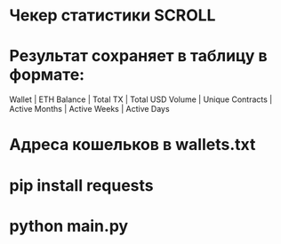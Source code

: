 # Чекер статистики SCROLL

# Результат сохраняет в таблицу в формате:
Wallet | ETH Balance | Total TX | Total USD Volume | Unique Contracts | Active Months | Active Weeks | Active Days

# Адреса кошельков в wallets.txt

# pip install requests

# python main.py
